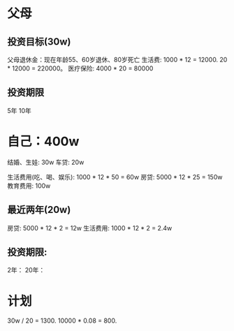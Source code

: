 # 父母
## 投资目标(30w)
父母退休金：现在年龄55、60岁退休、80岁死亡
  生活费: 1000 * 12 = 12000. 20 * 12000 = 220000。
  医疗保险: 4000 * 20 = 80000

## 投资期限
  5年
  10年

# 自己：400w
  结婚、生娃: 30w
  车贷: 20w
  
  生活费用(吃、喝、娱乐): 1000 * 12 * 50 = 60w
  房贷: 5000 * 12 * 25 = 150w
  教育费用: 100w

## 最近两年(20w)
  房贷: 5000 * 12 * 2 = 12w
  生活费用: 1000 * 12 * 2 = 2.4w 
  
## 投资期限:
  2年：
  20年：

# 计划
  30w / 20 = 1300.
  10000 * 0.08 = 800.



  
